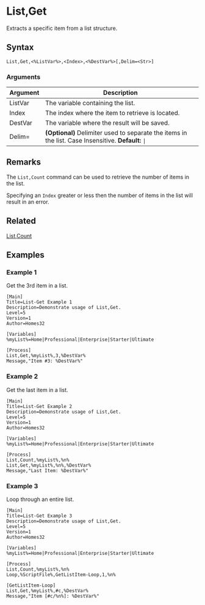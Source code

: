 # List,Get

Extracts a specific item from a list structure.

## Syntax

```pebakery
List,Get,<%ListVar%>,<Index>,<%DestVar%>[,Delim=<Str>]
```

### Arguments

| Argument | Description |
| --- | --- |
| ListVar | The variable containing the list. |
| Index | The index where the item to retrieve is located. |
| DestVar | The variable where the result will be saved. |
| Delim= | **(Optional)** Delimiter used to separate the items in the list. Case Insensitive. **Default:** `\|` |

## Remarks

The `List,Count` command can be used to retrieve the number of items in the list.

Specifying an `Index` greater or less then the number of items in the list will result in an error.

## Related

[List,Count](./Count.md)

## Examples

### Example 1

Get the 3rd item in a list.

```pebakery
[Main]
Title=List-Get Example 1
Description=Demonstrate usage of List,Get.
Level=5
Version=1
Author=Homes32

[Variables]
%myList%=Home|Professional|Enterprise|Starter|Ultimate

[Process]
List,Get,%myList%,3,%DestVar%
Message,"Item #3: %DestVar%"
```

### Example 2

Get the last item in a list.

```pebakery
[Main]
Title=List-Get Example 2
Description=Demonstrate usage of List,Get.
Level=5
Version=1
Author=Homes32

[Variables]
%myList%=Home|Professional|Enterprise|Starter|Ultimate

[Process]
List,Count,%myList%,%n%
List,Get,%myList%,%n%,%DestVar%
Message,"Last Item: %DestVar%"
```

### Example 3

Loop through an entire list.

```pebakery
[Main]
Title=List-Get Example 3
Description=Demonstrate usage of List,Get.
Level=5
Version=1
Author=Homes32

[Variables]
%myList%=Home|Professional|Enterprise|Starter|Ultimate

[Process]
List,Count,%myList%,%n%
Loop,%ScriptFile%,GetListItem-Loop,1,%n%

[GetListItem-Loop]
List,Get,%myList%,#c,%DestVar%
Message,"Item [#c/%n%]: %DestVar%"
```